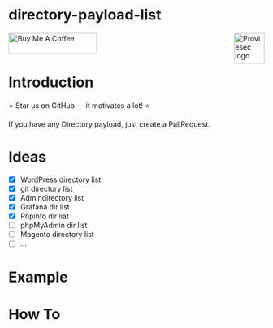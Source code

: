 # directory-payload-list

<a href="https://proviesec.org/">
    <img src="https://avatars.githubusercontent.com/u/92156402?s=400&u=7fe0dbb9085a37818ee8c2b061432a9a69cbff42&v=4" alt="Proviesec logo" title="Proviesec" align="right" height="60" />
</a>
<a href="https://www.buymeacoffee.com/proviesec" target="_blank"><img src="https://cdn.buymeacoffee.com/buttons/default-orange.png" alt="Buy Me A Coffee" height="41" width="174"></a>

# Introduction 

:star: Star us on GitHub — it motivates a lot! :star:

If you have any Directory payload, just create a PullRequest. 

# Ideas

- [x] WordPress directory list
- [x] git directory list 
- [x] Admindirectory list
- [x] Grafana dir list 
- [x] Phpinfo dir liat
- [ ] phpMyAdmin dir list 
- [ ] Magento directory list
- [ ] ... 

# Example

# How To 
